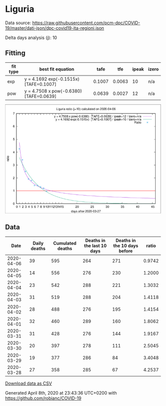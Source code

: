 # Liguria

Data source: https://raw.githubusercontent.com/pcm-dpc/COVID-19/master/dati-json/dpc-covid19-ita-regioni.json

Delta days analysis (j): 10

## Fitting 
|fit type|best fit equation|tafe|tfe|ipeak|izero|
|-------|-----|--------|------|---|---|
|exp|y = 4.1692 exp(-0.1515x)  [TAFE=0.1007]|0.1007|0.0063|10|n/a|
|pow|y = 4.7508 x pow(-0.6380)  [TAFE=0.0639]|0.0639|0.0027|12|n/a|

![Plot](COVID-19_liguria_j10_2020-04-06.png)

## Data
|Date|Daily deaths|Cumulated deaths|Deaths in the last 10 days|Deaths in the 10 days before|ratio|
|----|----------|-----------|-------|--------------------|-----|
|2020-04-06|39|595|264|271|0.9742|
|2020-04-05|14|556|276|230|1.2000|
|2020-04-04|23|542|288|221|1.3032|
|2020-04-03|31|519|288|204|1.4118|
|2020-04-02|28|488|276|195|1.4154|
|2020-04-01|32|460|289|160|1.8062|
|2020-03-31|31|428|276|144|1.9167|
|2020-03-30|20|397|278|111|2.5045|
|2020-03-29|19|377|286|84|3.4048|
|2020-03-28|27|358|285|67|4.2537|

[Download data as CSV](COVID-19_liguria_j10_2020-04-06.csv)

Generated April 8th, 2020 at 23:43:36 UTC+0200 with https://github.com/robianc/COVID-19
